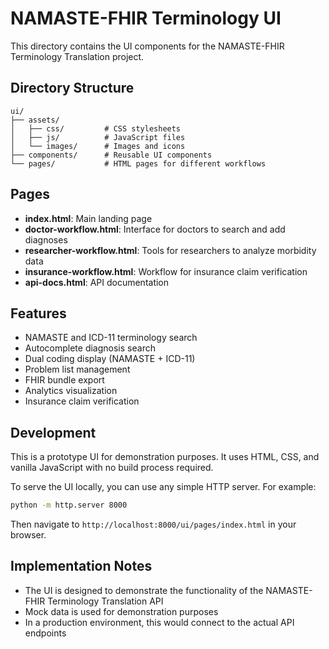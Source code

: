 # NAMASTE-FHIR Terminology UI

This directory contains the UI components for the NAMASTE-FHIR Terminology Translation project.

## Directory Structure

```
ui/
├── assets/
│   ├── css/         # CSS stylesheets
│   ├── js/          # JavaScript files
│   └── images/      # Images and icons
├── components/      # Reusable UI components
└── pages/           # HTML pages for different workflows
```

## Pages

- **index.html**: Main landing page
- **doctor-workflow.html**: Interface for doctors to search and add diagnoses
- **researcher-workflow.html**: Tools for researchers to analyze morbidity data
- **insurance-workflow.html**: Workflow for insurance claim verification
- **api-docs.html**: API documentation

## Features

- NAMASTE and ICD-11 terminology search
- Autocomplete diagnosis search
- Dual coding display (NAMASTE + ICD-11)
- Problem list management
- FHIR bundle export
- Analytics visualization
- Insurance claim verification

## Development

This is a prototype UI for demonstration purposes. It uses HTML, CSS, and vanilla JavaScript with no build process required.

To serve the UI locally, you can use any simple HTTP server. For example:

```bash
python -m http.server 8000
```

Then navigate to `http://localhost:8000/ui/pages/index.html` in your browser.

## Implementation Notes

- The UI is designed to demonstrate the functionality of the NAMASTE-FHIR Terminology Translation API
- Mock data is used for demonstration purposes
- In a production environment, this would connect to the actual API endpoints
